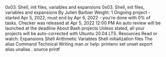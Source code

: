 0x03. Shell, init files, variables and expansions
 0x03. Shell, init files, variables and expansions  By Julien Barbier  Weight: 1  Ongoing project - started Apr 5, 2022, must end by Apr 6, 2022 - you're done with 0% of tasks.  Checker was released at Apr 5, 2022 12:00 PM  An auto review will be launched at the deadline About Bash projects Unless stated, all your projects will be auto-corrected with Ubuntu 20.04 LTS.  Resources Read or watch:  Expansions Shell Arithmetic Variables Shell initialization files The alias Command Technical Writing man or help:  printenv set unset export alias unalias . source printf
